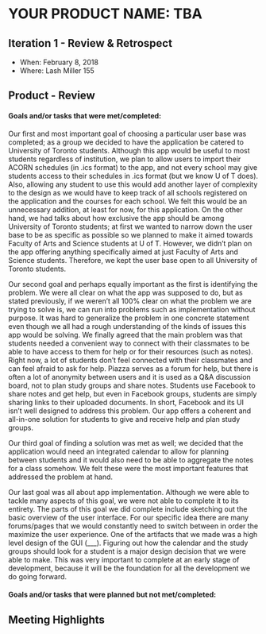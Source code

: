 # YOUR PRODUCT NAME: TBA

## Iteration 1 - Review & Retrospect

 * When: February 8, 2018
 * Where: Lash Miller 155

## Product - Review

#### Goals and/or tasks that were met/completed:

Our first and most important goal of choosing a particular user base was completed; as a group we decided to have the application be catered to University of Toronto students. Although this app would be useful to most students regardless of institution, we plan to allow users to import their ACORN schedules (in .ics format) to the app, and not every school may give students access to their schedules in .ics format (but we know U of T does). Also, allowing any student to use this would add another layer of complexity to the design as we would have to keep track of all schools registered on the application and the courses for each school. We felt this would be an unnecessary addition, at least for now, for this application. On the other hand, we had talks about how exclusive the app should be among University of Toronto students; at first we wanted to narrow down the user base to be as specific as possible so we planned to make it aimed towards Faculty of Arts and Science students at U of T. However, we didn’t plan on the app offering anything specifically aimed at just Faculty of Arts and Science students. Therefore, we kept the user base open to all University of Toronto students.

Our second goal and perhaps equally important as the first is identifying the problem. We were all clear on what the app was supposed to do, but as stated previously, if we weren’t all 100% clear on what the problem we are trying to solve is, we can run into problems such as implementation without purpose. It was hard to generalize the problem in one concrete statement even though we all had a rough understanding of the kinds of issues this app would be solving. We finally agreed that the main problem was that students needed a convenient way to connect with their classmates to be able to have access to them for help or for their resources (such as notes). Right now, a lot of students don’t feel connected with their classmates and can feel afraid to ask for help. Piazza serves as a forum for help, but there is often a lot of anonymity between users and it is used as a Q&A discussion board, not to plan study groups and share notes. Students use Facebook to share notes and get help, but even in Facebook groups, students are simply sharing links to their uploaded documents. In short, Facebook and its UI isn’t well designed to address this problem. Our app offers a coherent and all-in-one solution for students to give and receive help and plan study groups.

Our third goal of finding a solution was met as well; we decided that the application would need an integrated calendar to allow for planning between students and it would also need to be able to aggregate the notes for a class somehow. We felt these were the most important features that addressed the problem at hand.

Our last goal was all about app implementation. Although we were able to tackle many aspects of this goal, we were not able to complete it to its entirety. The parts of this goal we did complete include sketching out the basic overview of the user interface. For our specific idea there are many forums/pages that we would constantly need to switch between in order the maximize the user experience. One of the artifacts that we made was a high level design of the GUI (___). Figuring out how the calendar and the study groups should look for a student is a major design decision that we were able to make. This was very important to complete at an early stage of development, because it will be the foundation for all the development we do going forward.

#### Goals and/or tasks that were planned but not met/completed:


## Meeting Highlights
